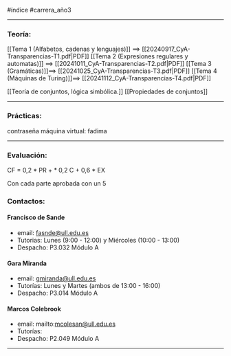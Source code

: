 #índice #carrera_año3  
___
### Teoría:
[[Tema 1 (Alfabetos, cadenas y lenguajes)]] $\implies$ [[20240917_CyA-Transparencias-T1.pdf|PDF]]
[[Tema 2 (Expresiones regulares y automatas)]] $\implies$ [[20241011_CyA-Transparencias-T2.pdf|PDF]]
[[Tema 3 (Gramáticas)]]$\implies$ [[20241025_CyA-Transparencias-T3.pdf|PDF]]
[[Tema 4 (Máquinas de Turing)]]$\implies$ [[20241112_CyA-Transparencias-T4.pdf|PDF]]

[[Teoría de conjuntos, lógica simbólica.]]
[[Propiedades de conjuntos]]
___
### Prácticas:
contraseña máquina virtual: fadima
___
### Evaluación:
CF = 0,2 \* PR + \* 0,2 C + 0,6 \* EX

Con cada parte aprobada con un 5
### Contactos:
#### Francisco de Sande
+ email: fasnde@ull.edu.es
+ Tutorias: Lunes (9:00 - 12:00) y Miércoles (10:00 - 13:00)
+ Despacho: P3.032 Módulo A
#### Gara Miranda
+ email: gmiranda@ull.edu.es
+ Tutorías: Lunes y Martes (ambos de 13:00 - 16:00)
+ Despacho: P3.014 Módulo A
#### Marcos Colebrook
+ email: mailto:mcolesan@ull.edu.es
+ Tutorías: 
+ Despacho: P2.049 Módulo A
___
